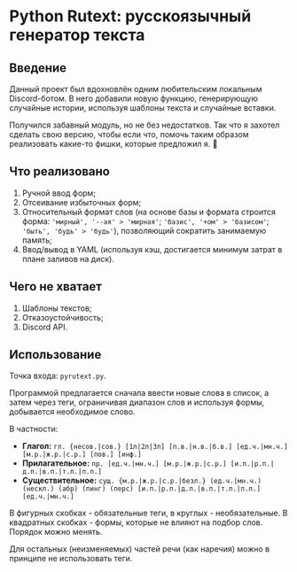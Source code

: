 # Python Rutext: русскоязычный генератор текста

## Введение

Данный проект был вдохновлён одним любительским локальным Discord-ботом. В него добавили новую функцию, генерирующую случайные истории, используя шаблоны текста и случайные вставки.

Получился забавный модуль, но не без недостатков. Так что я захотел сделать свою версию, чтобы если что, помочь таким образом реализовать какие-то фишки, которые предложил я. 🤔

## Что реализовано

1. Ручной ввод форм;
2. Отсеивание избыточных форм;
3. Относительный формат слов (на основе базы и формата строится форма: `'мирный', '--ая' > 'мирная'`; `'базис', '+ом' > 'базисом'`; `'быть', 'будь' > 'будь'`), позволяющий сократить занимаемую память;
4. Ввод/вывод в YAML (используя кэш, достигается минимум затрат в плане заливов на диск).

## Чего не хватает

1. Шаблоны текстов;
2. Отказоустойчивость;
3. Discord API.

## Использование

Точка входа: `pyrutext.py`.

Программой предлагается сначала ввести новые слова в список, а затем через теги, ограничивая диапазон слов и используя формы, добывается необходимое слово.

В частности:
* **Глагол:** `гл. {несов.|сов.} [1л|2л|3л] [п.в.|н.в.|б.в.] [ед.ч.|мн.ч.] [м.р.|ж.р.|с.р.] [пов.] [инф.]`
* **Прилагательное:** `пр. [ед.ч.|мн.ч.] [м.р.|ж.р.|с.р.] [и.п.|р.п.|д.п.|в.п.|т.п.|п.п.]`
* **Существительное:** `сущ. {м.р.|ж.р.|с.р.|безл.} (ед.ч.|мн.ч.) (нескл.) (абр) (пинг) (перс) [и.п.|р.п.|д.п.|в.п.|т.п.|п.п.] [ед.ч.|мн.ч.]`

В фигурных скобках - обязательные теги, в круглых - необязательные. В квадратных скобках - формы, которые не влияют на подбор слов. Порядок можно менять.

Для остальных (неизменяемых) частей речи (как наречия) можно в принципе не использовать теги.